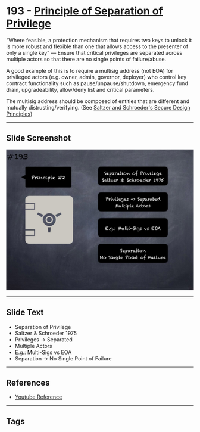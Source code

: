 # 193 - [Principle of Separation of Privilege](Principle%20of%20Separation%20of%20Privilege.md)
“Where feasible, a protection mechanism that requires two keys to unlock it is more robust and flexible than one that allows access to the presenter of only a single key” — Ensure that critical privileges are separated across multiple actors so that there are no single points of failure/abuse. 

A good example of this is to require a multisig address (not EOA) for privileged actors (e.g. owner, admin, governor, deployer) who control key contract functionality such as pause/unpause/shutdown, emergency fund drain, upgradeability, allow/deny list and critical parameters. 

The multisig address should be composed of entities that are different and mutually distrusting/verifying. (See [Saltzer and Schroeder's Secure Design Principles](https://en.wikipedia.org/wiki/Saltzer_and_Schroeder's_design_principles))
___
## Slide Screenshot
![0193.jpg](../../images/5.%20Pitfalls%20and%20Best%20Practices%20201/193.jpg)
___
## Slide Text
- Separation of Privilege
- Saltzer & Schroeder 1975
- Privileges -> Separated
- Multiple Actors
- E.g.: Multi-Sigs vs EOA
- Separation -> No Single Point of Failure
___
## References
- [Youtube Reference](https://youtu.be/QSsfkmcdbPw?t=771)
___
## Tags